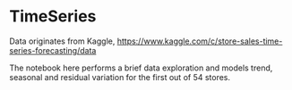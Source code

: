 # TimeSeries

Data originates from Kaggle, 
https://www.kaggle.com/c/store-sales-time-series-forecasting/data

The notebook here performs a brief data exploration and models trend, seasonal and residual variation for the first out of 54 stores.  